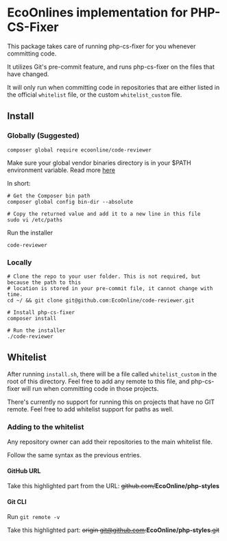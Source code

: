 # EcoOnlines implementation for PHP-CS-Fixer

This package takes care of running php-cs-fixer for you whenever committing code.

It utilizes Git's pre-commit feature, and runs php-cs-fixer on the files that have changed.

It will only run when committing code in repositories that are either listed in the official
`whitelist` file, or the custom `whitelist_custom` file.

## Install

### Globally (Suggested)

```
composer global require ecoonline/code-reviewer
```

Make sure your global vendor binaries directory is in your $PATH environment variable.
Read more [here](https://getcomposer.org/doc/03-cli.md#global)

In short:


```shell
# Get the Composer bin path
composer global config bin-dir --absolute

# Copy the returned value and add it to a new line in this file
sudo vi /etc/paths
```

Run the installer
```shell
code-reviewer
```

### Locally

```shell
# Clone the repo to your user folder. This is not required, but because the path to this
# location is stored in your pre-commit file, it cannot change with time.
cd ~/ && git clone git@github.com:EcoOnline/code-reviewer.git
 
# Install php-cs-fixer
composer install

# Run the installer
./code-reviewer
```

## Whitelist

After running `install.sh`, there will be a file called `whitelist_custom` in the root of this directory. Feel free to add any remote to this file, and php-cs-fixer
will run when committing code in those projects.

There's currently no support for running this on projects that have no GIT remote. Feel free
to add whitelist support for paths as well.

### Adding to the whitelist

Any repository owner can add their repositories to the main whitelist file.

Follow the same syntax as the previous entries. 

#### GitHub URL
Take this highlighted part from the URL: ~~github.com/~~**EcoOnline/php-styles**

#### Git CLI
Run `git remote -v`

Take this highlighted part: ~~origin  git@github.com:~~**EcoOnline/php-styles**~~.git~~
